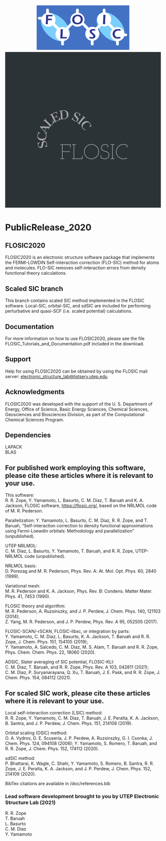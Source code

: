 <h1 align="center">
  <br>
  <a href="https://flosic.org"><img src="doc/logo.jpg" alt="FLOSIC" width="300"></a><img src="doc/logo2.jpeg">
</h1>

# PublicRelease_2020
## FLOSIC2020

FLOSIC2020 is an electronic structure software package that implements the FERMI-LOWDIN Self-interaction correction (FLO-SIC) method for atoms and molecules.   FLO-SIC removes self-interaction errors from density functional theory calculations. 

## Scaled SIC branch

This branch contains scaled SIC method implemented in the FLOSIC software. Local-SIC, orbital-SIC, and sdSIC are included for performing perturbative and quasi-SCF (i.e. scaled potential) calculations.

## Documentation

For more information on how to use FLOSIC2020, please see the file FLOSIC_Tutorials_and_Documentation.pdf included in the download.

## Support

Help for using FLOSIC2020 can be obtained by using the FLOSIC mail server:  electronic_structure_lab@listserv.utep.edu

## Acknowledgments

FLOSIC2020 was developed with the support of the U. S. Department of Energy, Office of Science, Basic Energy Sciences, Chemical Sciences, Geosciences and Biosciences Division, as part of the Computational Chemical Sciences Program.

## Dependencies 

LAPACK \
BLAS

## For published work employing this software, please cite these articles where it is relevant to your use. 

This software: \
R. R. Zope, Y. Yamamoto, L. Basurto, C. M. Diaz, T. Baruah and K. A. Jackson, FLOSIC software, https://flosic.org/, based on the NRLMOL code of M. R. Pederson.

Parallelization:
Y. Yamamoto, L. Basurto, C. M. Diaz, R. R. Zope, and T. Baruah, “Self-interaction correction to density functional approximations using Fermi-Loewdin orbitals: Methodology and parallelization” (unpublished). 

UTEP NRLMOL: \
C. M. Diaz, L. Basurto, Y. Yamamoto, T. Baruah, and R. R. Zope, UTEP-NRLMOL code (unpublished).

NRLMOL basis: \
D. Porezag and M. R. Pederson, Phys. Rev. A: At. Mol. Opt. Phys. 60, 2840 (1999).

Variational mesh: \
M. R. Pederson and K. A. Jackson, Phys. Rev. B: Condens. Matter Mater. Phys. 41, 7453 (1990).

FLOSIC theory and algorithm: \
M. R. Pederson, A. Ruzsinszky, and J. P. Perdew, J. Chem. Phys. 140, 121103 (2014); \
Z. Yang, M. R. Pederson, and J. P. Perdew, Phys. Rev. A 95, 052505 (2017).

FLOSIC-SCAN/-rSCAN, FLOSIC-libxc, or integration by parts: \
Y. Yamamoto, C. M. Diaz, L. Basurto, K. A. Jackson, T. Baruah and R. R. Zope, J. Chem. Phys. 151, 154105 (2019); \
Y. Yamamoto, A. Salcedo, C. M. Diaz, M. S. Alam, T. Baruah and R. R. Zope, Phys. Chem. Chem. Phys. 22, 18060 (2020).

ADSIC, Slater averaging of SIC potential, FLOSIC-KLI: \
C. M. Diaz, T. Baruah, and R. R. Zope, Phys. Rev. A 103, 042811 (2021); \
C. M. Diaz, P. Suryanarayana, Q. Xu, T. Baruah, J. E. Pask, and R. R. Zope, J. Chem. Phys. 154, 084112 (2021).

## For scaled SIC work, please cite these articles where it is relevant to your use.

Local self-interaction correction (LSIC) method: \
R. R. Zope, Y. Yamamoto, C. M. Diaz, T. Baruah, J. E. Peralta, K. A. Jackson, B. Santra, and J. P. Perdew, J. Chem. Phys. 151, 214108 (2019).

Orbital scaling (OSIC) method: \
O. A. Vydrov, G. E. Scuseria, J. P. Perdew, A. Ruzsinszky, G. I. Csonka, J. Chem. Phys. 124, 094108 (2006);
Y. Yamamoto, S. Romero, T. Baruah, and R. R. Zope, J. Chem. Phys. 152, 174112 (2020).

sdSIC method:\
P. Bhattarai, K. Wagle, C. Shahi, Y. Yamamoto, S. Romero, B. Santra, R. R. Zope, J. E. Peralta, K. A. Jackson, and J. P. Perdew, J. Chem. Phys. 152, 214109 (2020).

BibTex citations are available in /doc/references.bib         

### Lead software development brought to you by UTEP Electronic Structure Lab (2021)
R. R. Zope \
T. Baruah \
L. Basurto \
C. M. Diaz \
Y. Yamamoto 

